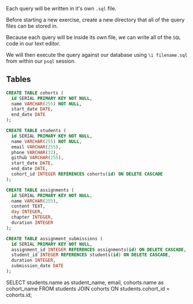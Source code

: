 Each query will be written in it's own `.sql` file.

Before starting a new exercise, create a new directory that all of the query files can be stored in.

Because each query will be inside its own file, we can write all of the `SQL` code in our text editor.

We will then execute the query against our database using `\i filename.sql` from within our `psql` session.

## Tables

```sql
CREATE TABLE cohorts (
  id SERIAL PRIMARY KEY NOT NULL,
  name VARCHAR(255) NOT NULL,
  start_date DATE,
  end_date DATE
);

CREATE TABLE students (
  id SERIAL PRIMARY KEY NOT NULL,
  name VARCHAR(255) NOT NULL,
  email VARCHAR(255),
  phone VARCHAR(32),
  github VARCHAR(255),
  start_date DATE,
  end_date DATE,
  cohort_id INTEGER REFERENCES cohorts(id) ON DELETE CASCADE
);

CREATE TABLE assignments (
  id SERIAL PRIMARY KEY NOT NULL,
  name VARCHAR(255),
  content TEXT,
  day INTEGER,
  chapter INTEGER,
  duration INTEGER
);

CREATE TABLE assignment_submissions (
  id SERIAL PRIMARY KEY NOT NULL,
  assignment_id INTEGER REFERENCES assignments(id) ON DELETE CASCADE,
  student_id INTEGER REFERENCES students(id) ON DELETE CASCADE,
  duration INTEGER,
  submission_date DATE
);
```

SELECT students.name as student_name, email, cohorts.name as cohort_name
FROM students JOIN cohorts ON students.cohort_id = cohorts.id;
